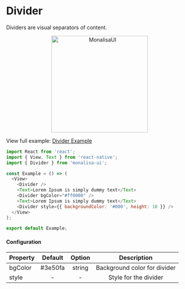 # Divider

Dividers are visual separators of content.

<p align="center">
  <img
	  src="https://raw.githubusercontent.com/tuantvk/monalisa-ui/master/assets/monalisaui-divider.png"
		alt="MonalisaUI"
		width="260">
</p>

View full example: [Divider Example](https://github.com/tuantvk/monalisa-ui/blob/master/example/Divider/index.js)


```javascript
import React from 'react';
import { View, Text } from 'react-native';
import { Divider } from 'monalisa-ui';

const Example = () => (
  <View>
    <Divider />
    <Text>Lorem Ipsum is simply dummy text</Text>
    <Divider bgColor="#ff0000" />
    <Text>Lorem Ipsum is simply dummy text</Text>
    <Divider style={{ backgroundColor: '#000', height: 10 }} />
  </View>
);

export default Example;
```

#### Configuration

| Property      | Default       | Option    | Description  |
| ------------- |:-------------:|:---------:|:------------:|
| bgColor       | #3e50fa       | string    | Background color for divider |
| style         | -             | -         | Style for the divider |